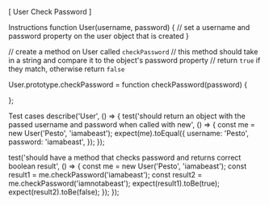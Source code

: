 [ User Check Password ]

Instructions
function User(username, password) {
  // set a username and password property on the user object that is created
}

// create a method on User called `checkPassword`
// this method should take in a string and compare it to the object's password property
// return `true` if they match, otherwise return `false`

User.prototype.checkPassword = function checkPassword(password) {

};

Test cases
describe('User', () => {
  test('should return an object with the passed username and password when called with new', () => {
    const me = new User('Pesto', 'iamabeast');
    expect(me).toEqual({
      username: 'Pesto',
      password: 'iamabeast',
    });
  });

  test('should have a method that checks password and returns correct boolean result', () => {
    const me = new User('Pesto', 'iamabeast');
    const result1 = me.checkPassword('iamabeast');
    const result2 = me.checkPassword('iamnotabeast');
    expect(result1).toBe(true);
    expect(result2).toBe(false);
  });
});